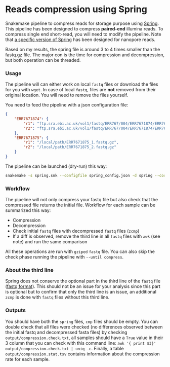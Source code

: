 # Reads compression using Spring

Snakemake pipeline to compress reads for storage purpose using [Spring](https://github.com/shubhamchandak94/Spring). This pipeline has been designed to compress **paired-end** illumina reads. To compress single end short-read, you will need to modify the pipeline. Note that [a specific version of Spring](https://github.com/qm2/NanoSpring) has been designed for nanopore reads.

Based on my results, the spring file is around 3 to 4 times smaller than the fastq.gz file. The major con is the time for compression and decompression, but both operation can be threaded.

### Usage

The pipeline will can either work on local `fastq` files or download the files for you with `wget`. In case of local `fastq`, files are **not** removed from their original location. You will need to remove the files yourself.

You need to feed the pipeline with a json configuration file:

```json
{
    "ERR7671874": {
        "r1": "ftp.sra.ebi.ac.uk/vol1/fastq/ERR767/004/ERR7671874/ERR7671874_1.fastq.gz",
        "r2": "ftp.sra.ebi.ac.uk/vol1/fastq/ERR767/004/ERR7671874/ERR7671874_2.fastq.gz"
    },
    "ERR7671875": {
        "r1": "/local/path/ERR7671875_1.fastq.gz",
        "r2": "/local/path/ERR7671875_2.fastq.gz"
    }
}
```

 The pipeline can be launched (dry-run) this way:

```bash
snakemake -s spring.snk --configfile spring_config.json -d spring --cores 4 -np
```

### Workflow

The pipeline will not only compress your fastq file but also check that the compressed file returns the initial file. Workflow for each sample can be summarized this way:

* Compression
* Decompression
* Check initial `fastq` files with decompressed `fastq` files (`zcmp`)
* If a diff is observed, remove the third line in all `fastq` files with `awk` (see note) and run the same comparison

All these operations are run with `gziped` `fastq` file. You can also skip the check phase running the pipeline with `--until compress`.

### About the third line

Spring does not conserve the optional part in the third line of the `fastq` file ([fastq format](https://en.wikipedia.org/wiki/FASTQ_format)). This should not be an issue for your analysis since this part is optional but to confirm that only the third line is an issue, an additional `zcmp` is done with `fastq` files without this third line.

### Outputs

You should have both the `spring` files, `cmp` files should be empty. You can double check that all files were checked (no differences observed between the initial fastq and decompressed fasta files) by checking `output/compression.check.txt`, all samples should have  a `True` value in their 3 column that you can check with this command line: `awk '{ print $3}' output/compression.check.txt | uniq -c`. Finally, a table `output/compression.stat.tsv` contains information about the compression rate for each sample.